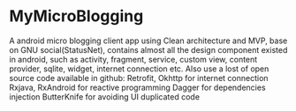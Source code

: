 # MyMicroBlogging
A android micro blogging client app using Clean architecture and MVP, base on GNU social(StatusNet), 
contains almost all the design component existed in  android, such as activity, fragment, service, custom view, content provider, sqlite, widget, internet connection etc. 
Also use a lost of open source code available in github:
Retrofit, Okhttp for internet connection
Rxjava, RxAndroid for reactive programming
Dagger for dependencies injection
ButterKnife for avoiding UI duplicated code
